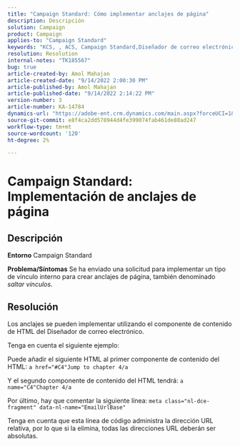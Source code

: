 ```yaml
---
title: "Campaign Standard: Cómo implementar anclajes de página"
description: Descripción
solution: Campaign
product: Campaign
applies-to: "Campaign Standard"
keywords: "KCS, , ACS, Campaign Standard,Diseñador de correo electrónico, Anclaje de página"
resolution: Resolution
internal-notes: "TK185567"
bug: true
article-created-by: Amol Mahajan
article-created-date: "9/14/2022 2:00:30 PM"
article-published-by: Amol Mahajan
article-published-date: "9/14/2022 2:14:22 PM"
version-number: 3
article-number: KA-14784
dynamics-url: "https://adobe-ent.crm.dynamics.com/main.aspx?forceUCI=1&pagetype=entityrecord&etn=knowledgearticle&id=5d323997-3534-ed11-9db1-00224808679b"
source-git-commit: e8f4ca2dd578944d4fe399074fab461de88ad247
workflow-type: tm+mt
source-wordcount: '120'
ht-degree: 2%

---
```


# Campaign Standard: Implementación de anclajes de página

## Descripción

<b>Entorno</b>
Campaign Standard


<b>Problema/Síntomas</b>
Se ha enviado una solicitud para implementar un tipo de vínculo interno para crear anclajes de página, también denominado *saltar vínculos*.


## Resolución


Los anclajes se pueden implementar utilizando el componente de contenido de HTML del Diseñador de correo electrónico.

Tenga en cuenta el siguiente ejemplo:

Puede añadir el siguiente HTML al primer componente de contenido del HTML:
`a href="#C4"Jump to chapter 4/a`

Y el segundo componente de contenido del HTML tendrá:
`a name="C4"Chapter 4/a`

Por último, hay que comentar la siguiente línea:
`meta class="nl-dce-fragment" data-nl-name="EmailUrlBase"`

Tenga en cuenta que esta línea de código administra la dirección URL relativa, por lo que si la elimina, todas las direcciones URL deberán ser absolutas.
